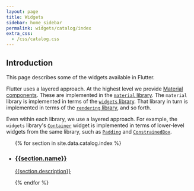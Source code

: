 ```yaml
---
layout: page
title: Widgets
sidebar: home_sidebar
permalink: widgets/catalog/index
extra_css:
  - /css/catalog.css
---
```

## Introduction

This page describes some of the widgets available in Flutter.

Flutter uses a layered approach. At the highest level we provide
[Material components](/widgets/catalog/material). These are implemented
in the [`material`
library](https://docs.flutter.io/flutter/material/material-library.html).
The `material` library is implemented in terms of the [`widgets`
library](https://docs.flutter.io/flutter/widgets/widgets-library.html).
That library in turn is implemented in terms of the [`rendering`
library](https://docs.flutter.io/flutter/rendering/rendering-library.html),
and so forth.

Even within each library, we use a layered approach. For example, the
`widgets` library's
[`Container`](https://docs.flutter.io/flutter/widgets/Container-class.html)
widget is implemented in terms of lower-level widgets from the same
library, such as
[`Padding`](https://docs.flutter.io/flutter/widgets/Padding-class.html)
and
[`ConstrainedBox`](https://docs.flutter.io/flutter/widgets/ConstrainedBox-class.html).

<ul class="cards">
{% for section in site.data.catalog.index %}
         <li class="cards__item">
            <a href="/widgets/catalog/{{section.id}}">
             <div class="card">
             <h3>{{section.name}}</h3>
             <p>{{section.description}}</p>
             </div>
             </a>
         </li>
 {% endfor %}
</ul>
